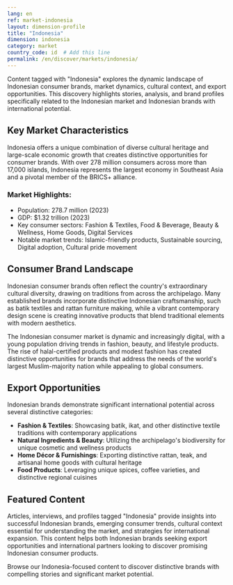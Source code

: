 ```yaml
---
lang: en
ref: market-indonesia
layout: dimension-profile
title: "Indonesia"
dimension: indonesia
category: market
country_code: id  # Add this line
permalink: /en/discover/markets/indonesia/
---
```


Content tagged with "Indonesia" explores the dynamic landscape of Indonesian consumer brands, market dynamics, cultural context, and export opportunities. This discovery highlights stories, analysis, and brand profiles specifically related to the Indonesian market and Indonesian brands with international potential.

## Key Market Characteristics

Indonesia offers a unique combination of diverse cultural heritage and large-scale economic growth that creates distinctive opportunities for consumer brands. With over 278 million consumers across more than 17,000 islands, Indonesia represents the largest economy in Southeast Asia and a pivotal member of the BRICS+ alliance.

### Market Highlights:
- Population: 278.7 million (2023)
- GDP: $1.32 trillion (2023)
- Key consumer sectors: Fashion & Textiles, Food & Beverage, Beauty & Wellness, Home Goods, Digital Services
- Notable market trends: Islamic-friendly products, Sustainable sourcing, Digital adoption, Cultural pride movement

## Consumer Brand Landscape

Indonesian consumer brands often reflect the country's extraordinary cultural diversity, drawing on traditions from across the archipelago. Many established brands incorporate distinctive Indonesian craftsmanship, such as batik textiles and rattan furniture making, while a vibrant contemporary design scene is creating innovative products that blend traditional elements with modern aesthetics.

The Indonesian consumer market is dynamic and increasingly digital, with a young population driving trends in fashion, beauty, and lifestyle products. The rise of halal-certified products and modest fashion has created distinctive opportunities for brands that address the needs of the world's largest Muslim-majority nation while appealing to global consumers.

## Export Opportunities

Indonesian brands demonstrate significant international potential across several distinctive categories:

- **Fashion & Textiles**: Showcasing batik, ikat, and other distinctive textile traditions with contemporary applications
- **Natural Ingredients & Beauty**: Utilizing the archipelago's biodiversity for unique cosmetic and wellness products
- **Home Décor & Furnishings**: Exporting distinctive rattan, teak, and artisanal home goods with cultural heritage
- **Food Products**: Leveraging unique spices, coffee varieties, and distinctive regional cuisines

## Featured Content

Articles, interviews, and profiles tagged "Indonesia" provide insights into successful Indonesian brands, emerging consumer trends, cultural context essential for understanding the market, and strategies for international expansion. This content helps both Indonesian brands seeking export opportunities and international partners looking to discover promising Indonesian consumer products.

Browse our Indonesia-focused content to discover distinctive brands with compelling stories and significant market potential.
